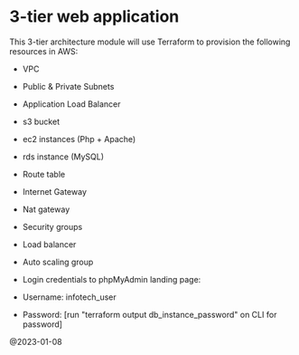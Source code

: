 # 3-tier web application

This 3-tier architecture module will use Terraform to provision the following resources in AWS:

* VPC
* Public & Private Subnets
* Application Load Balancer
* s3 bucket
* ec2 instances (Php + Apache)
* rds instance (MySQL)
* Route table
* Internet Gateway
* Nat gateway
* Security groups
* Load balancer
* Auto scaling group

* Login credentials to phpMyAdmin landing page:
* Username: infotech_user
* Password: [run "terraform output db_instance_password" on CLI for password]


@2023-01-08
